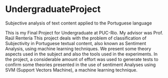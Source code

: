 UndergraduateProject
====================

Subjective analysis of text content applied to the Portuguese language

This is my Final Project for Undergraduate at PUC-Rio. My advisor was Prof. Raúl Rentería
This project deals with the problem of classification of Subjectivity in Portuguese textual content, also known as Sentiment Analysis, using machine learning techniques. We present some theory aspects used in the subject and also the tools used in the experiments. In the project, a considerable amount of effort was used to generate tests to confirm some theories presented in the use of sentiment Analyses using SVM (Support Vectors Machine), a machine learning technique.
